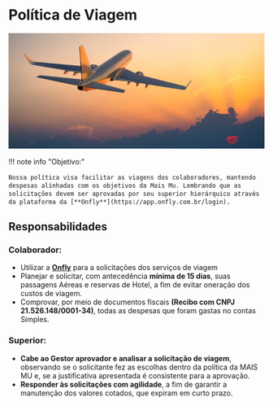 # Política de Viagem

![contasareceber](/assets/images/viagem1.png#center)

!!! note info "Objetivo:"

    Nossa política visa facilitar as viagens dos colaboradores, mantendo despesas alinhadas com os objetivos da Mais Mu. Lembrando que as solicitações devem ser aprovadas por seu superior hierárquico através da plataforma da [**Onfly**](https://app.onfly.com.br/login).

## Responsabilidades

### Colaborador:

 - Utilizar a [**Onfly**](https://app.onfly.com.br/login) para a solicitações dos serviços de viagem 
 - Planejar e solicitar, com antecedência **mínima de 15 dias**, suas passagens Aéreas e reservas de Hotel, a fim de evitar oneração dos custos de viagem.
 - Comprovar, por meio de documentos fiscais **(Recibo com CNPJ 21.526.148/0001-34)**, todas as despesas que foram gastas no contas Simples.

### Superior:

 - **Cabe ao Gestor aprovador e analisar a solicitação de viagem**, observando se o solicitante fez as escolhas dentro da política da MAIS MU e, se a justificativa apresentada é consistente para a aprovação.
 - **Responder às solicitações com agilidade**, a fim de garantir a manutenção dos valores cotados, que expiram em curto prazo.